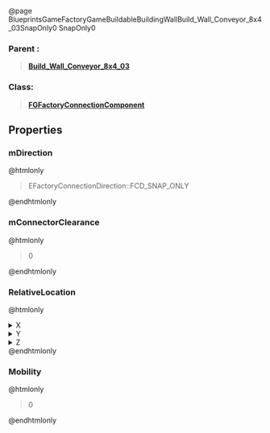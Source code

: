 @page BlueprintsGameFactoryGameBuildableBuildingWallBuild_Wall_Conveyor_8x4_03SnapOnly0 SnapOnly0
### Parent :
<b><a href="_blueprints_game_factory_game_buildable_building_wall_build__wall__conveyor_8x4_03.html"><blockquote>Build_Wall_Conveyor_8x4_03</blockquote></a></b>
### Class:
<b><a href="_class_script_f_g_factory_connection_component.html"><blockquote>FGFactoryConnectionComponent</blockquote></a></b>
## Properties
### mDirection
@htmlonly
<blockquote>EFactoryConnectionDirection::FCD_SNAP_ONLY</blockquote>
@endhtmlonly

### mConnectorClearance
@htmlonly
<blockquote>0</blockquote>
@endhtmlonly

### RelativeLocation
@htmlonly
<details>
 <summary>X</summary>
<blockquote>0</blockquote>
</details>
<details>
 <summary>Y</summary>
<blockquote>0</blockquote>
</details>
<details>
 <summary>Z</summary>
<blockquote>100</blockquote>
</details>
@endhtmlonly

### Mobility
@htmlonly
<blockquote>0</blockquote>
@endhtmlonly

